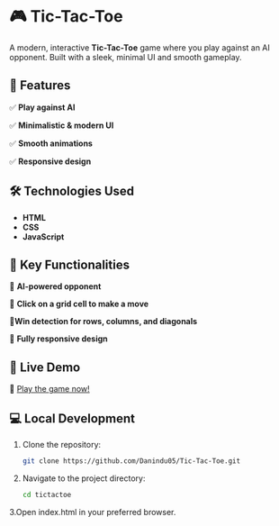 # 🎮 Tic-Tac-Toe
A modern, interactive **Tic-Tac-Toe** game where you play against an AI opponent. Built with a sleek, minimal UI and smooth gameplay.

## 🌟 Features  
✅ **Play against AI**

✅ **Minimalistic & modern UI** 

✅ **Smooth animations**

✅ **Responsive design** 


## 🛠️ Technologies Used  
- **HTML**
- **CSS**
- **JavaScript**

## 🎯 Key Functionalities  
🤖 **AI-powered opponent**  

🎲 **Click on a grid cell to make a move**

🎯**Win detection for rows, columns, and diagonals** 

📱 **Fully responsive design**  


## 🚀 Live Demo  
🔗 [Play the game now!](https://dnttt.statichost.app/)

## 💻 Local Development  
1. Clone the repository:
   ```sh
   git clone https://github.com/Danindu05/Tic-Tac-Toe.git
2. Navigate to the project directory:
   ```sh
   cd tictactoe
 3.Open index.html in your preferred browser.

